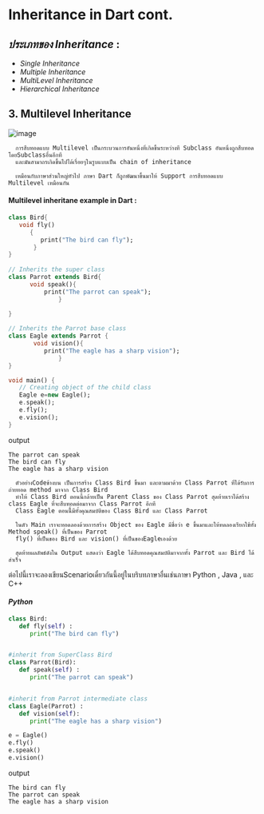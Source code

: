 # Inheritance in Dart cont.

##  *ประเภทของ Inheritance* : 
- _Single Inheritance_
- _Multiple Inheritance_ 
- _MultiLevel Inheritance_
- _Hierarchical Inheritance_


## 3. Multilevel Inheritance  

   ![image](https://github.com/soonklang/dart-tutorial/assets/141731788/840d3601-c5f0-4fe1-9f3b-00866a95c2ef)

      การสืบทอดแบบ Multilevel เป็นกระบวนการอันหนึ่งที่เกิดขึ้นระหว่างที Subclass อันหนึ่งถูกสืบทอดโดยSubclassอื่นอีกที 
      และมันสามาถรเกิดขึ้นไปได้เรื่อยๆในรูบแบบเป็น chain of inheritance
      
      เหมือนกับภาษาส่วนใหญ่ทัวไป ภาษา Dart ก็ถูกพัฒนาขึ้นมาให้ Support การสืบทอดแบบ Multilevel เหมือนกัน

   #### Multilevel inheritane example in Dart :

   ```dart
class Bird{    
      void fly()  
         {  
            print("The bird can fly");  
          }  
   }
    
// Inherits the super class  
class Parrot extends Bird{    
         void speak(){  
             print("The parrot can speak");  
                 }  
             
}  
   
// Inherits the Parrot base class  
class Eagle extends Parrot {  
          void vision(){  
             print("The eagle has a sharp vision");  
                 }  
}

void main() {  
      // Creating object of the child class  
      Eagle e=new Eagle();    
      e.speak();    
      e.fly();    
      e.vision();  
} 
```
output
```
The parrot can speak
The bird can fly
The eagle has a sharp vision
```
      ตัวอย่างCodeข้างบน เป็นการสร้าง Class Bird ขึ้นมา และตามมาด้วย Class Parrot ที่ได้รับการถ่ายทอด method มาจาก Class Bird 
      ทำให้ Class Bird ตอนนี้กล้ายเป็น Parent Class ของ Class Parrot สุดท้ายเราได้สร้าง class Eagle ที่จะสืบทอดต่อมาจาก Class Parrot อีกที 
      Class Eagle ตอนนีี้มีทั้งคุณสมบัติของ Class Bird และ Class Parrot
      
      ในตัว Main เราจะทอดลองด้วยการสร้าง Object ของ Eagle มีชื่อว่า e ขึ้นมาและให้ทดลองเรียกใช้ทั้ง Method speak() ที่เป็นของ Parrot  
      fly() ที่เป็นของ Bird และ vision() ที่เป็นของEagleเองด้วย

      สุดท้ายผลลัพธ์ดังใน Output แสดงว่า Eagle ได้สืบทอดคุณสมบัติมาจากทั้ง Parrot และ Bird ได้สำเร็จ  

        

  
ต่อไปนี้เราจะลองเขียนScenarioเดี๋ยวกันนี้อยู่ในบริบทภาษาอื่นเช่นภาษา Python , Java , และ C++  

####  _Python_
```python
class Bird:
   def fly(self) :
      print("The bird can fly")


#inherit from SuperClass Bird
class Parrot(Bird):
   def speak(self) :
      print("The parrot can speak")


#inherit from Parrot intermediate class
class Eagle(Parrot) :
   def vision(self):
      print("The eagle has a sharp vision")

e = Eagle()
e.fly()
e.speak()
e.vision()
```
output
```
The bird can fly
The parrot can speak
The eagle has a sharp vision
```
```
   
